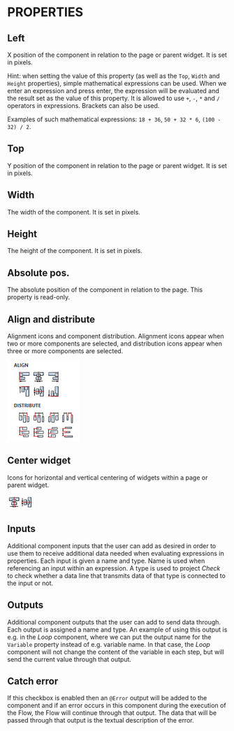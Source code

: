 # PROPERTIES

## Left

X position of the component in relation to the page or parent widget. It is set in pixels.

Hint: when setting the value of this property (as well as the `Top`, `Width` and `Height` properties), simple mathematical expressions can be used. When we enter an expression and press enter, the expression will be evaluated and the result set as the value of this property. It is allowed to use `+`, `-`, `*` and `/` operators in expressions. Brackets can also be used.

Examples of such mathematical expressions: `18 + 36`, `50 + 32 * 6`, `(100 - 32) / 2`.

## Top

Y position of the component in relation to the page or parent widget. It is set in pixels.

## Width

The width of the component. It is set in pixels.

## Height

The height of the component. It is set in pixels.

## Absolute pos.

The absolute position of the component in relation to the page. This property is read-only.

## Align and distribute

Alignment icons and component distribution. Alignment icons appear when two or more components are selected, and distribution icons appear when three or more components are selected.

![Alt text](images/align_and_distribute.png)

## Center widget

Icons for horizontal and vertical centering of widgets within a page or parent widget.

![Alt text](images/widget_centering.png)

## Inputs

Additional component inputs that the user can add as desired in order to use them to receive additional data needed when evaluating expressions in properties. Each input is given a name and type. Name is used when referencing an input within an expression. A type is used to project _Check_ to check whether a data line that transmits data of that type is connected to the input or not.

## Outputs

Additional component outputs that the user can add to send data through. Each output is assigned a name and type. An example of using this output is e.g. in the _Loop_ component, where we can put the output name for the `Variable` property instead of e.g. variable name. In that case, the _Loop_ component will not change the content of the variable in each step, but will send the current value through that output.

## Catch error

If this checkbox is enabled then an `@Error` output will be added to the component and if an error occurs in this component during the execution of the Flow, the Flow will continue through that output. The data that will be passed through that output is the textual description of the error.

